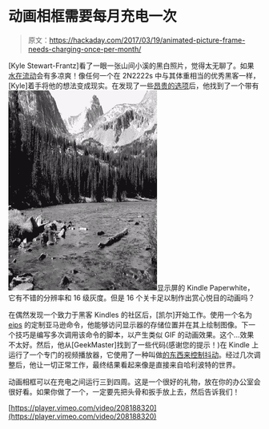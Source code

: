 # 动画相框需要每月充电一次

> 原文：<https://hackaday.com/2017/03/19/animated-picture-frame-needs-charging-once-per-month/>

[Kyle Stewart-Frantz]看了一眼一张山间小溪的黑白照片，觉得太无聊了。如果[水在流动](https://medium.com/@kylesf/my-experience-in-creating-the-worlds-first-low-power-animated-picture-frame-ee24877a4b46#.jpzx3vo9h)会有多凉爽！像任何一个在 2N2222s 中与其体重相当的优秀黑客一样，[Kyle]着手将他的想法变成现实。在发现了一些[昂贵的选项](https://www.visionect.com/product/visionect-development-kit-32-grayscale/)后，他找到了一个带有![](img/ab19d963c4b6a684b7d52904d58eb971.png)显示屏的 Kindle Paperwhite，它有不错的分辨率和 16 级灰度。但是 16 个关卡足以制作出赏心悦目的动画吗？

在偶然发现一个致力于黑客 Kindles 的社区后，[凯尔]开始工作。使用一个名为 [eips](https://wiki.mobileread.com/wiki/Eips) 的定制亚马逊命令，他能够访问显示器的存储位置并在其上绘制图像。下一个技巧是编写多次调用该命令的脚本，以产生类似 GIF 的动画效果。这个…效果不太好。然后，他从[GeekMaster]找到了一些代码(感谢您的提示！)在 Kindle 上运行了一个专门的视频播放器，它使用了一种叫做[的东西来控制抖动](https://en.wikipedia.org/wiki/Ordered_dithering)。经过几次调整后，他让一切正常工作，最终结果看起来像是直接来自哈利波特的世界。

动画相框可以在充电之间运行三到四周。这是一个很好的礼物，放在你的办公室会很好看。如果你做了一个，一定要先把头骨和扳手放上去，然后告诉我们！

[https://player.vimeo.com/video/208188320](https://player.vimeo.com/video/208188320)